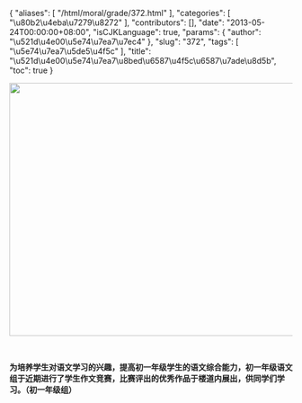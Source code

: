 {
    "aliases": [
        "/html/moral/grade/372.html"
    ],
    "categories": [
        "\u80b2\u4eba\u7279\u8272"
    ],
    "contributors": [],
    "date": "2013-05-24T00:00:00+08:00",
    "isCJKLanguage": true,
    "params": {
        "author": "\u521d\u4e00\u5e74\u7ea7\u7ec4"
    },
    "slug": "372",
    "tags": [
        "\u5e74\u7ea7\u5de5\u4f5c"
    ],
    "title": "\u521d\u4e00\u5e74\u7ea7\u8bed\u6587\u4f5c\u6587\u7ade\u8d5b",
    "toc": true
}

<img
    src="https://cdn.tfls.online/mirror/full/c5a35ccc22e3e594d9c6f815eea7a209885e60fa.jpg"
    style="display:block;margin-left:auto;margin-right:auto;"
    decoding="async"
    fetchpriority="auto"
    loading="lazy"
    height="450"
    width="600"
/>

 

**为培养学生对语文学习的兴趣，提高初一年级学生的语文综合能力，初一年级语文组于近期进行了学生作文竞赛，比赛评出的优秀作品于楼道内展出，供同学们学习。（初一年级组）**

